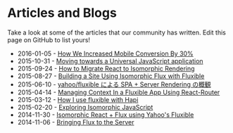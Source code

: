 # Articles and Blogs

Take a look at some of the articles that our community has written. Edit this 
page on GitHub to list yours!

 * 2016-01-05 - [How We Increased Mobile Conversion By 30%
](https://medium.com/@Art.com/how-we-increased-mobile-revenue-by-30-6721f02744a1#.jhx4z1fej)
 * 2015-10-31 - [Moving towards a Universal JavaScript application](http://engineering.carousell.com/universal-javascript/)
 * 2015-09-24 - [How to Migrate React to Isomorphic Rendering](https://medium.com/building-coursera/how-to-migrate-react-to-isomorphic-rendering-88347ba653a5)
 * 2015-08-27 - [Building a Site Using Isomorphic Flux with Fluxible](http://jacksoncmorgan.com/blog/fluxiblemaster)
 * 2015-06-10 - [yahoo/fluxible による SPA + Server Rendering の概観](http://havelog.ayumusato.com/develop/javascript/e675-spa_and_server_rendering_with_fluxible.html)
 * 2015-04-14 - [Managing Context In a Fluxible App Using React-Router](http://www.ian-thomas.net/managing-context-in-a-fluxible-app-using-react-router/)
 * 2015-03-12 - [How I use fluxible with Hapi](http://danecando.com/how-i-use-fluxible-with-hapi/)
 * 2015-02-20 - [Exploring Isomorphic JavaScript](http://nicolashery.com/exploring-isomorphic-javascript/)
 * 2014-11-30 - [Isomorphic React + Flux using Yahoo's Fluxible](http://dev.alexishevia.com/2014/11/isomorphic-react-flux-using-yahoos.html)
 * 2014-11-06 - [Bringing Flux to the Server](/blog/2014-11-06-bringing-flux-to-the-server.html)
